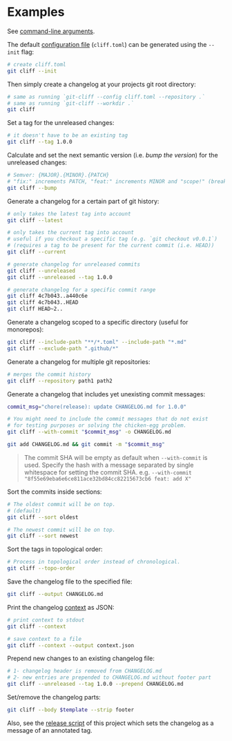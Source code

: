 # Examples

See [command-line arguments](/docs/usage).

The default [configuration file](/docs/configuration) (`cliff.toml`) can be generated using the `--init` flag:

```bash
# create cliff.toml
git cliff --init
```

Then simply create a changelog at your projects git root directory:

```bash
# same as running `git-cliff --config cliff.toml --repository .`
# same as running `git-cliff --workdir .`
git cliff
```

Set a tag for the unreleased changes:

```bash
# it doesn't have to be an existing tag
git cliff --tag 1.0.0
```

Calculate and set the next semantic version (i.e. _bump the version_) for the unreleased changes:

```bash
# Semver: {MAJOR}.{MINOR}.{PATCH}
# "fix:" increments PATCH, "feat:" increments MINOR and "scope!" (breaking changes) increments MAJOR
git cliff --bump
```

Generate a changelog for a certain part of git history:

```bash
# only takes the latest tag into account
git cliff --latest

# only takes the current tag into account
# useful if you checkout a specific tag (e.g. `git checkout v0.0.1`)
# (requires a tag to be present for the current commit (i.e. HEAD))
git cliff --current

# generate changelog for unreleased commits
git cliff --unreleased
git cliff --unreleased --tag 1.0.0

# generate changelog for a specific commit range
git cliff 4c7b043..a440c6e
git cliff 4c7b043..HEAD
git cliff HEAD~2..
```

Generate a changelog scoped to a specific directory (useful for monorepos):

```bash
git cliff --include-path "**/*.toml" --include-path "*.md"
git cliff --exclude-path ".github/*"
```

Generate a changelog for multiple git repositories:

```bash
# merges the commit history
git cliff --repository path1 path2
```

Generate a changelog that includes yet unexisting commit messages:

```bash
commit_msg="chore(release): update CHANGELOG.md for 1.0.0"

# You might need to include the commit messages that do not exist
# for testing purposes or solving the chicken-egg problem.
git cliff --with-commit "$commit_msg" -o CHANGELOG.md

git add CHANGELOG.md && git commit -m "$commit_msg"
```

> The commit SHA will be empty as default when `--with-commit` is used. Specify the hash with a message separated by single whitespace for setting the commit SHA. e.g. `--with-commit "8f55e69eba6e6ce811ace32bd84cc82215673cb6 feat: add X"`

Sort the commits inside sections:

```bash
# The oldest commit will be on top.
# (default)
git cliff --sort oldest

# The newest commit will be on top.
git cliff --sort newest
```

Sort the tags in topological order:

```bash
# Process in topological order instead of chronological.
git cliff --topo-order
```

Save the changelog file to the specified file:

```bash
git cliff --output CHANGELOG.md
```

Print the changelog [context](/docs/templating/context) as JSON:

```bash
# print context to stdout
git cliff --context

# save context to a file
git cliff --context --output context.json
```

Prepend new changes to an existing changelog file:

```bash
# 1- changelog header is removed from CHANGELOG.md
# 2- new entries are prepended to CHANGELOG.md without footer part
git cliff --unreleased --tag 1.0.0 --prepend CHANGELOG.md
```

Set/remove the changelog parts:

```bash
git cliff --body $template --strip footer
```

Also, see the [release script](https://github.com/orhun/git-cliff/blob/main/release.sh) of this project which sets the changelog as a message of an annotated tag.
